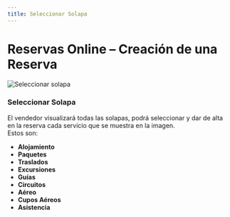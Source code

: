 ```yaml
---
title: Seleccionar Solapa
---
```


# Reservas Online – Creación de una Reserva

![Seleccionar solapa](/img/reservas-online/solapas.png)

### Seleccionar Solapa
El vendedor visualizará todas las solapas, podrá seleccionar y dar de alta en la reserva cada servicio que se muestra en la imagen.  
Estos son:
- **Alojamiento** 
- **Paquetes**
- **Traslados**
- **Excursiones** 
- **Guías**
- **Circuitos**
- **Aéreo**
- **Cupos Aéreos**  
- **Asistencia**

